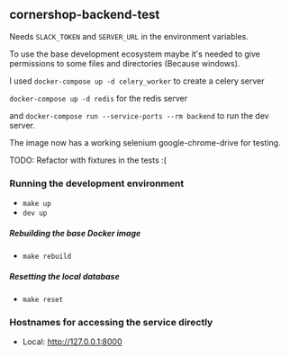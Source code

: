 ## cornershop-backend-test

Needs `SLACK_TOKEN` and `SERVER_URL` in the environment variables.

To use the base development ecosystem maybe it's needed to give permissions to some files and directories (Because windows).

I used `docker-compose up -d celery_worker` to create a celery server

`docker-compose up -d redis` for the redis server

and `docker-compose run --service-ports --rm backend` to run the dev server.

The image now has a working selenium google-chrome-drive for testing.

TODO: Refactor with fixtures in the tests :(
 
### Running the development environment

* `make up`
* `dev up`

##### Rebuilding the base Docker image

* `make rebuild`

##### Resetting the local database

* `make reset`

### Hostnames for accessing the service directly

* Local: http://127.0.0.1:8000

